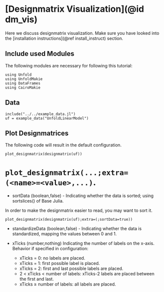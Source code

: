 # [Designmatrix Visualization](@id dm_vis)

Here we discuss designmatrix visualization. 
Make sure you have looked into the [installation instructions](@ref install_instruct) section. 

## Include used Modules
The following modules are necessary for following this tutorial:
```@example main
using Unfold
using UnfoldMakie
using DataFrames
using CairoMakie
```

## Data

```@example main
include("../../example_data.jl")
uf = example_data("UnfoldLinearModel")

```


## Plot Designmatrices

The following code will result in the default configuration. 
```@example main
plot_designmatrix(designmatrix(uf))
```

# `plot_designmatrix(...;extra=(<name>=<value>,...)`.

- sortData (boolean,false)  - Indicating whether the data is sorted; using sortslices() of Base Julia. 


In order to make the designmatrix easier to read, you may want to sort it.
```
plot_designmatrix(designmatrix(uf);extra=(;sortData=true))
```

- standardizeData (boolean,false) - Indicating whether the data is standardized, mapping the values between 0 and 1. 


- xTicks (number,nothing)
Indicating the number of labels on the x-axis. Behavior if specified in configuration:
    - xTicks = 0: no labels are placed.
    - xTicks = 1: first possible label is placed.
    - xTicks = 2: first and last possible labels are placed.
    - 2 < xTicks < number of labels: xTicks-2 labels are placed between the first and last.
    - xTicks ≥ number of labels: all labels are placed.